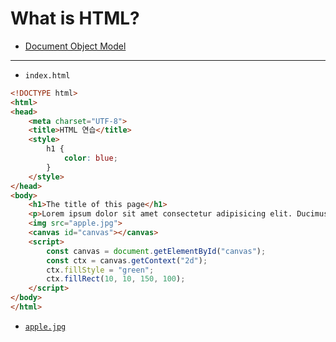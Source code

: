 # What is HTML?
- [Document Object Model](https://en.wikipedia.org/wiki/Document_Object_Model)

---

- `index.html`

```html
<!DOCTYPE html>
<html>
<head>
    <meta charset="UTF-8">
    <title>HTML 연습</title>
    <style>
        h1 {
            color: blue;
        }
    </style>
</head>
<body>
    <h1>The title of this page</h1>
    <p>Lorem ipsum dolor sit amet consectetur adipisicing elit. Ducimus delectus eligendi sunt labore impedit itaque minus, architecto ab, vitae quod laborum excepturi ut neque at autem praesentium eos quia sed?</p>
    <img src="apple.jpg">
    <canvas id="canvas"></canvas>
    <script>
        const canvas = document.getElementById("canvas");
        const ctx = canvas.getContext("2d");
        ctx.fillStyle = "green";
        ctx.fillRect(10, 10, 150, 100);
    </script>
</body>
</html>
```

- [`apple.jpg`](https://upload.wikimedia.org/wikipedia/commons/thumb/1/15/Red_Apple.jpg/265px-Red_Apple.jpg)
